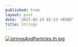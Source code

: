 ```yaml
---
published: true
layout: post
date: '2017-02-14 01:13 +0100'
title: Strings
---
```

[![stringsAndParticles.th.jpg](https://cdn.scrot.moe/images/2017/02/14/stringsAndParticles.th.jpg)](https://cdn.scrot.moe/images/2017/02/14/stringsAndParticles.jpg)
